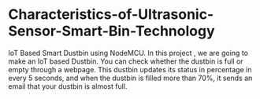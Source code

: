 # Characteristics-of-Ultrasonic-Sensor-Smart-Bin-Technology
IoT Based Smart Dustbin using NodeMCU. In this project , we are going to make an IoT based Dustbin. You can check whether the dustbin is full or empty through a webpage. This dustbin updates its status in percentage in every 5 seconds, and when the dustbin is filled more than 70%, it sends an email that your dustbin is almost full.
